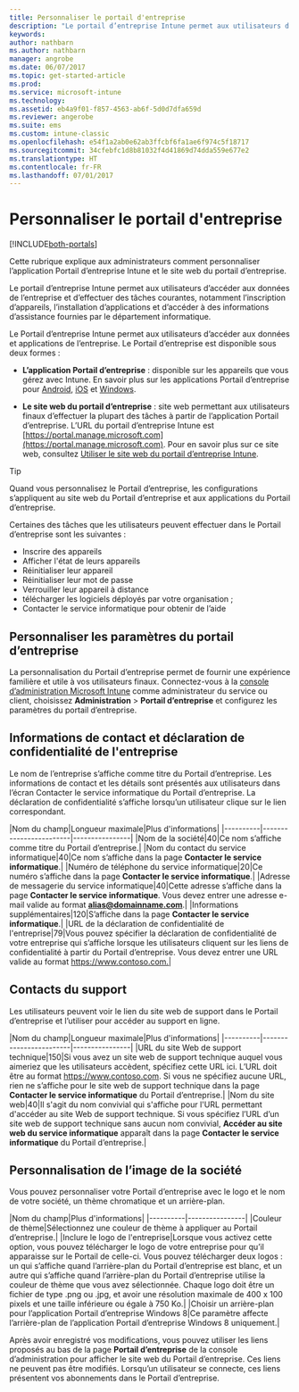 ```yaml
---
title: Personnaliser le portail d'entreprise
description: "Le portail d’entreprise Intune permet aux utilisateurs d’effectuer des tâches courantes comme inscrire des appareils, installer des applications et trouver des informations concernant le service informatique."
keywords: 
author: nathbarn
ms.author: nathbarn
manager: angrobe
ms.date: 06/07/2017
ms.topic: get-started-article
ms.prod: 
ms.service: microsoft-intune
ms.technology: 
ms.assetid: eb4a9f01-f857-4563-ab6f-5d0d7dfa659d
ms.reviewer: angerobe
ms.suite: ems
ms.custom: intune-classic
ms.openlocfilehash: e54f1a2ab0e62ab3ffcbf6fa1ae6f974c5f18717
ms.sourcegitcommit: 34cfebfc1d8b81032f4d41869d74dda559e677e2
ms.translationtype: HT
ms.contentlocale: fr-FR
ms.lasthandoff: 07/01/2017
---
```

# <a name="customize-the-company-portal"></a>Personnaliser le portail d'entreprise

[!INCLUDE[both-portals](./includes/note-for-both-portals.md)]

Cette rubrique explique aux administrateurs comment personnaliser l’application Portail d’entreprise Intune et le site web du portail d’entreprise.

Le portail d’entreprise Intune permet aux utilisateurs d’accéder aux données de l’entreprise et d’effectuer des tâches courantes, notamment l’inscription d’appareils, l’installation d’applications et d’accéder à des informations d’assistance fournies par le département informatique.

Le Portail d’entreprise Intune permet aux utilisateurs d’accéder aux données et applications de l’entreprise. Le Portail d’entreprise est disponible sous deux formes :

-   **L’application Portail d’entreprise** : disponible sur les appareils que vous gérez avec Intune. En savoir plus sur les applications Portail d’entreprise pour [Android](/intune-user-help/using-your-android-device-with-intune), [iOS](/intune-user-help/using-your-iOS-or-macOS-device-with-intune) et [Windows](/intune-user-help/using-your-windows-device-with-intune).


- **Le site web du portail d’entreprise** : site web permettant aux utilisateurs finaux d’effectuer la plupart des tâches à partir de l’application Portail d’entreprise. L’URL du portail d’entreprise Intune est [https://portal.manage.microsoft.com](https://portal.manage.microsoft.com). Pour en savoir plus sur ce site web, consultez [Utiliser le site web du portail d’entreprise Intune](/intune-user-help/using-the-intune-company-portal-website).

> [!TIP]
> Quand vous personnalisez le Portail d’entreprise, les configurations s’appliquent au site web du Portail d’entreprise et aux applications du Portail d’entreprise.

Certaines des tâches que les utilisateurs peuvent effectuer dans le Portail d’entreprise sont les suivantes :

-   Inscrire des appareils
-   Afficher l'état de leurs appareils
-   Réinitialiser leur appareil
-   Réinitialiser leur mot de passe
-   Verrouiller leur appareil à distance
-   télécharger les logiciels déployés par votre organisation ;
-   Contacter le service informatique pour obtenir de l’aide

## <a name="customize-company-portal-settings"></a>Personnaliser les paramètres du portail d’entreprise
La personnalisation du Portail d’entreprise permet de fournir une expérience familière et utile à vos utilisateurs finaux. Connectez-vous à la [console d’administration Microsoft Intune](https://manage.microsoft.com) comme administrateur du service ou client, choisissez **Administration** &gt; **Portail d’entreprise** et configurez les paramètres du portail d’entreprise.

## <a name="company-contact-information-and-privacy-statement"></a>Informations de contact et déclaration de confidentialité de l'entreprise
Le nom de l’entreprise s’affiche comme titre du Portail d’entreprise. Les informations de contact et les détails sont présentés aux utilisateurs dans l’écran Contacter le service informatique du Portail d’entreprise. La déclaration de confidentialité s’affiche lorsqu’un utilisateur clique sur le lien correspondant.

|Nom du champ|Longueur maximale|Plus d'informations|
    |----------|------------------------|----------------|
    |Nom de la société|40|Ce nom s’affiche comme titre du Portail d’entreprise.|
    |Nom du contact du service informatique|40|Ce nom s’affiche dans la page **Contacter le service informatique**.|
    |Numéro de téléphone du service informatique|20|Ce numéro s’affiche dans la page **Contacter le service informatique**.|
    |Adresse de messagerie du service informatique|40|Cette adresse s’affiche dans la page **Contacter le service informatique**. Vous devez entrer une adresse e-mail valide au format **alias@domainname.com**.|
    |Informations supplémentaires|120|S’affiche dans la page **Contacter le service informatique**.|
    |URL de la déclaration de confidentialité de l'entreprise|79|Vous pouvez spécifier la déclaration de confidentialité de votre entreprise qui s’affiche lorsque les utilisateurs cliquent sur les liens de confidentialité à partir du Portail d’entreprise. Vous devez entrer une URL valide au format https://www.contoso.com.|

## <a name="support-contacts"></a>Contacts du support
Les utilisateurs peuvent voir le lien du site web de support dans le Portail d’entreprise et l’utiliser pour accéder au support en ligne.

|Nom du champ|Longueur maximale|Plus d'informations|
    |----------|------------------------|----------------|
    |URL du site Web de support technique|150|Si vous avez un site web de support technique auquel vous aimeriez que les utilisateurs accèdent, spécifiez cette URL ici. L’URL doit être au format https://www.contoso.com. Si vous ne spécifiez aucune URL, rien ne s’affiche pour le site web de support technique dans la page **Contacter le service informatique** du Portail d’entreprise.|
    |Nom du site web|40|Il s'agit du nom convivial qui s'affiche pour l'URL permettant d'accéder au site Web de support technique. Si vous spécifiez l’URL d’un site web de support technique sans aucun nom convivial, **Accéder au site web du service informatique** apparaît dans la page **Contacter le service informatique** du Portail d’entreprise.|

## <a name="company-branding-customization"></a>Personnalisation de l’image de la société
Vous pouvez personnaliser votre Portail d’entreprise avec le logo et le nom de votre société, un thème chromatique et un arrière-plan.

|Nom du champ|Plus d'informations|
    |----------|----------------|
    |Couleur de thème|Sélectionnez une couleur de thème à appliquer au Portail d’entreprise.|
    |Inclure le logo de l'entreprise|Lorsque vous activez cette option, vous pouvez télécharger le logo de votre entreprise pour qu’il apparaisse sur le Portail de celle-ci. Vous pouvez télécharger deux logos : un qui s’affiche quand l’arrière-plan du Portail d’entreprise est blanc, et un autre qui s’affiche quand l’arrière-plan du Portail d’entreprise utilise la couleur de thème que vous avez sélectionnée. Chaque logo doit être un fichier de type .png ou .jpg, et avoir une résolution maximale de 400 x 100 pixels et une taille inférieure ou égale à 750 Ko.|
    |Choisir un arrière-plan pour l’application Portail d’entreprise Windows 8|Ce paramètre affecte l’arrière-plan de l’application Portail d’entreprise Windows 8 uniquement.|


Après avoir enregistré vos modifications, vous pouvez utiliser les liens proposés au bas de la page **Portail d’entreprise** de la console d’administration pour afficher le site web du Portail d’entreprise. Ces liens ne peuvent pas être modifiés. Lorsqu’un utilisateur se connecte, ces liens présentent vos abonnements dans le Portail d’entreprise.
